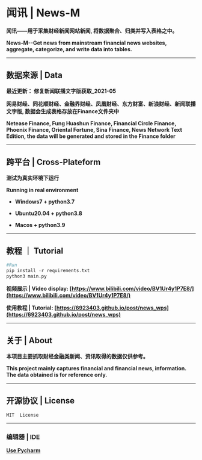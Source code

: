 # 闻讯 | News-M

**闻讯——用于采集财经新闻网站新闻, 将数据聚合、归类并写入表格之中。**

**News-M--Get news from mainstream financial news websites, aggregate, categorize, and write data into tables.**

---

## 数据来源 | Data
 

**最近更新： 修复新闻联播文字版获取_2021-05**

**网易财经、同花顺财经、金融界财经、凤凰财经、东方财富、新浪财经、新闻联播文字版, 数据会生成表格存放在Finance文件夹中**

**Netease Finance, Fung Huashun Finance, Financial Circle Finance, Phoenix Finance, Oriental Fortune, Sina Finance, News Network Text Edition, the data will be generated and stored in the Finance folder**

---

## 跨平台 | Cross-Plateform

**测试为真实环境下运行**

**Running in real environment**

- **Windows7 + python3.7**

- **Ubuntu20.04 + python3.8**

- **Macos + python3.9**

---

## 教程 ｜ Tutorial

```python
#Run
pip install -r requirements.txt
python3 main.py
```

**视频展示 | Video display: [https://www.bilibili.com/video/BV1Ur4y1P7E8/](https://www.bilibili.com/video/BV1Ur4y1P7E8/)**

**使用教程 | Tutorial: [https://6923403.github.io/post/news_wps](https://6923403.github.io/post/news_wps)**

---

## 关于 | About

**本项目主要抓取财经金融类新闻、资讯取得的数据仅供参考。**

**This project mainly captures financial and financial news, information. The data obtained is for reference only.**

---

## 开源协议 | License

``MIT  License``

---

### 编辑器 | IDE 

**[Use Pycharm](https://www.jetbrains.com/pycharm/)**

